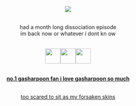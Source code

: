 <div align="center">
  
![](https://komarev.com/ghpvc/?username=gentlehandsplease&style=flat-square&label=profile_views&color=000000)

<br>had a month long dissociation episode
<br>im back now or whatever i dont kn ow


<br><a href="https://rentry.co/splitego"><img src="https://64.media.tumblr.com/4ed0d5fb56ae43119bfbf90d04df898e/891b3ce5ff305b33-3a/s400x600/9cb574f77ebbc67afcf27eb4430b10b7ae9dc92f.pnj" height="40"/><a href="https://youvegotmail.atabook.org/"><img src="https://64.media.tumblr.com/7c2b604394b09b03218f538ebc3dd09c/891b3ce5ff305b33-d6/s400x600/ae496fcd5759fe2ac3056dbcf91a8d49376fa360.pnj" height="40"/><a href="https://discordapp.com/users/610227726699200513"><img src="https://64.media.tumblr.com/07c232e78d14300b1e569228a8358e19/891b3ce5ff305b33-11/s400x600/074047ae021695a4c7781a2f4fb9b6217f71a24e.pnj" height="40"/>

<br>**no.1 gasharpoon fan i love gasharpoon so much**

<br>too scared to sit  as my forsaken skins
